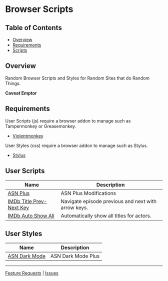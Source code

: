 # Browser Scripts

## Table of Contents

*   [Overview](#overview)
*   [Requirements](#requirements)
*   [Scripts](#scripts)

## Overview

Random Browser Scripts and Styles for Random Sites that do Random Things.

**Caveat Emptor**

## Requirements

User Scripts (js) require a browser addon to manage such as Tampermonkey or Greasemonkey.

- [Violentmonkey](https://violentmonkey.github.io/)


User Styles (css) require a browser addon to manage such as Stylus.

- [Stylus](https://add0n.com/stylus.html)


## User Scripts

| Name                                                                                                                   | Description                                         |
|------------------------------------------------------------------------------------------------------------------------|-----------------------------------------------------|
| [ASN Plus](https://raw.githubusercontent.com/cssnr/browser-scripts/master/asn/asn.user.js)                             | ASN Plus Modifications                              |
| [IMDb Title Prev-Next Key](https://raw.githubusercontent.com/cssnr/browser-scripts/master/imdb/imdb-prev-next.user.js) | Navigate episode previous and next with arrow keys. |
| [IMDb Auto Show All](https://raw.githubusercontent.com/cssnr/browser-scripts/master/imdb/imdb-show-all.user.js)        | Automatically show all titles for actors.           |



## User Styles

| Name                                                                                            | Description        |
|-------------------------------------------------------------------------------------------------|--------------------|
| [ASN Dark Mode](https://raw.githubusercontent.com/cssnr/browser-scripts/master/asn/asn.user.js) | ASN Dark Mode Plus |


---
[Feature Requests](https://github.com/cssnr/browser-scripts/issues/new?title=Feature%20Request) |
[Issues](https://github.com/cssnr/browser-scripts/issues/new?title=Issue)
